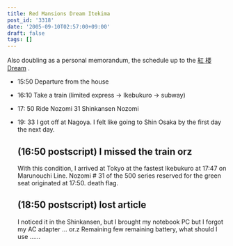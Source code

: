 ```yaml
---
title: Red Mansions Dream Itekima
post_id: '3318'
date: '2005-09-10T02:57:00+09:00'
draft: false
tags: []
---
```


Also doubling as a personal memorandum, the schedule up to the [紅 楼 Dream](http://karen.saiin.net/%7Ekouroumu-toho/) .

*   15:50 Departure from the house
*   16:10 Take a train (limited express → Ikebukuro → subway)
*   17: 50 Ride Nozomi 31 Shinkansen Nozomi
*   19: 33 I got off at Nagoya. I felt like going to Shin Osaka by the first day the next day.
    
    ## (16:50 postscript) I missed the train orz
    
    With this condition, I arrived at Tokyo at the fastest Ikebukuro at 17:47 on Marunouchi Line. Nozomi # 31 of the 500 series reserved for the green seat originated at 17:50. death flag.
    
    ## (18:50 postscript) lost article
    
    I noticed it in the Shinkansen, but I brought my notebook PC but I forgot my AC adapter ... or.z Remaining few remaining battery, what should I use ......
